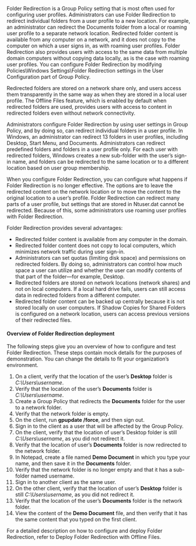 Folder Redirection is a Group Policy setting that is most often used for configuring user profiles. Administrators can use Folder Redirection to redirect individual folders from a user profile to a new location. For example, an administrator can redirect the Documents folder from a local or roaming user profile to a separate network location. Redirected folder content is available from any computer on a network, and it does not copy to the computer on which a user signs in, as with roaming user profiles. Folder Redirection also provides users with access to the same data from multiple domain computers without copying data locally, as is the case with roaming user profiles. You can configure Folder Redirection by modifying Policies\\Windows Settings\\Folder Redirection settings in the User Configuration part of Group Policy.

Redirected folders are stored on a network share only, and users access them transparently in the same way as when they are stored in a local user profile. The Offline Files feature, which is enabled by default when redirected folders are used, provides users with access to content in redirected folders even without network connectivity.

Administrators configure Folder Redirection by using user settings in Group Policy, and by doing so, can redirect individual folders in a user profile. In Windows, an administrator can redirect 13 folders in user profiles, including Desktop, Start Menu, and Documents. Administrators can redirect predefined folders and folders in a user profile only. For each user with redirected folders, Windows creates a new sub-folder with the user’s sign-in name, and folders can be redirected to the same location or to a different location based on user group membership.

When you configure Folder Redirection, you can configure what happens if Folder Redirection is no longer effective. The options are to leave the redirected content on the network location or to move the content to the original location to a user’s profile. Folder Redirection can redirect many parts of a user profile, but settings that are stored in Ntuser.dat cannot be redirected. Because of this, some administrators use roaming user profiles with Folder Redirection.

Folder Redirection provides several advantages:

 -  Redirected folder content is available from any computer in the domain.
 -  Redirected folder content does not copy to local computers, which minimizes network traffic during user sign-in.
 -  Administrators can set quotas (limiting disk space) and permissions on redirected folders. By doing so, administrators can control how much space a user can utilize and whether the user can modify contents of that part of the folder—for example, Desktop.
 -  Redirected folders are stored on network locations (network shares) and not on local computers. If a local hard drive fails, users can still access data in redirected folders from a different computer.
 -  Redirected folder content can be backed up centrally because it is not stored locally on user computers. If Shadow Copies for Shared Folders is configured on a network location, users can access previous versions of their redirected files.

#### Overview of Folder Redirection deployment

The following steps give you an overview of how to configure and test Folder Redirection. These steps contain mock details for the purposes of demonstration. You can change the details to fit your organization’s environment.

1.  On a client, verify that the location of the user’s **Desktop** folder is *C:\\Users\\username*.
2.  Verify that the location of the user’s **Documents** folder is *C:\\Users\\username*.
3.  Create a Group Policy that redirects the **Documents** folder for the user to a network folder.
4.  Verify that the network folder is empty.
5.  On the client, run **gpupdate /force**, and then sign out.
6.  Sign in to the client as a user that will be affected by the Group Policy.
7.  On the client, verify that the location of user’s Desktop folder is still *C:\\Users\\username*, as you did not redirect it.
8.  Verify that the location of user’s **Documents** folder is now redirected to the network folder.
9.  In Notepad, create a file named **Demo Document** in which you type your name, and then save it in the **Documents** folder.
10. Verify that the network folder is no longer empty and that it has a sub-folder named username.
11. Sign in to another client as the same user.
12. On the other client, verify that the location of user’s **Desktop** folder is still *C:\\Users\\username*, as you did not redirect it.
13. Verify that the location of the user’s **Documents** folder is the network folder.
14. View the content of the **Demo Document** file, and then verify that it has the same content that you typed on the first client.

For a detailed description on how to configure and deploy Folder Redirection, refer to Deploy Folder Redirection with Offline Files.
